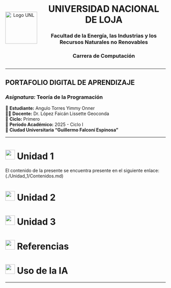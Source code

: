 <div align="center" style="display: flex; align-items: center; justify-content: center; gap: 15px;">

  <img src="https://github.com/user-attachments/assets/5bf46d3b-9cb3-432e-9d24-d464f54d1711" alt="Logo UNL" width="100" height="100" />

  <div style="text-align: center;">
    <h1>UNIVERSIDAD NACIONAL DE LOJA</h1>
    <h3>Facultad de la Energía, las Industrias y los Recursos Naturales no Renovables</h3>
    <h3>Carrera de Computación</h3>
  </div>

</div>


---

## **PORTAFOLIO DIGITAL DE APRENDIZAJE**  
### *Asignatura:* Teoría de la Programación  

📘 **Estudiante:** Angulo Torres Yimmy Onner  
👩‍🏫 **Docente:** Dr. López Faicán Lissette Geoconda  
🏫 **Ciclo:** Primero  
📅 **Período Académico:** 2025 - Ciclo I  
📍 **Ciudad Universitaria “Guillermo Falconí Espinosa”**  

---
# <img src="https://img.icons8.com/fluency/48/book.png" width="30"/> Unidad 1
<p>El contenido de la presente se encuentra presente en el siguiente enlace: 
(./Unidad_1/Contenidos.md)
</p>

# <img src="https://img.icons8.com/fluency/48/laptop.png" width="30"/> Unidad 2

# <img src="https://img.icons8.com/fluency/48/brain.png" width="30"/> Unidad 3

# <img src="https://img.icons8.com/fluency/48/books.png" width="30"/> Referencias

# <img src="https://img.icons8.com/fluency/48/artificial-intelligence.png" width="30"/> Uso de la IA

</div>

---

